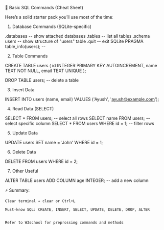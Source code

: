 📖 Basic SQL Commands (Cheat Sheet)

Here’s a solid starter pack you’ll use most of the time:

1. Database Commands (SQLite-specific)

.databases   -- show attached databases
.tables      -- list all tables
.schema users -- show structure of "users" table
.quit        -- exit SQLite
PRAGMA table_info(users); -- 


2. Table Commands

CREATE TABLE users (
    id INTEGER PRIMARY KEY AUTOINCREMENT,
    name TEXT NOT NULL,
    email TEXT UNIQUE
);

DROP TABLE users;   -- delete a table


3. Insert Data

INSERT INTO users (name, email) VALUES ('Ayush', 'ayush@example.com');


4. Read Data (SELECT)


SELECT * FROM users;               -- select all rows
SELECT name FROM users;            -- select specific column
SELECT * FROM users WHERE id = 1;  -- filter rows


5. Update Data

UPDATE users SET name = 'John' WHERE id = 1;

6. Delete Data

DELETE FROM users WHERE id = 2;

7. Other Useful

ALTER TABLE users ADD COLUMN age INTEGER;   -- add a new column

⚡ Summary:

    Clear terminal → clear or Ctrl+L

    Must-know SQL: CREATE, INSERT, SELECT, UPDATE, DELETE, DROP, ALTER


    Refer to W3school for preprossing commands and methods